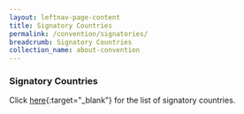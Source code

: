 ```yaml
---
layout: leftnav-page-content
title: Signatory Countries
permalink: /convention/signatories/
breadcrumb: Signatory Countries
collection_name: about-convention
---
```


### **Signatory Countries**

Click [here](https://treaties.un.org/pages/ViewDetails.aspx?src=TREATY&mtdsg_no=XXII-4&chapter=22&clang=_en){:target="_blank"} for the list of signatory countries.
